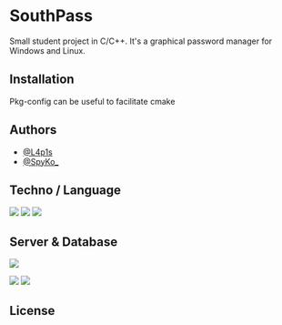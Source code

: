 # SouthPass

Small student project in C/C++. It's a graphical password manager for Windows and Linux.

## Installation
Pkg-config can be useful to facilitate cmake

## Authors

- [@L4p1s](https://www.github.com/PommePain)
- [@SpyKo_](https://github.com/Spykoninho)

## Techno / Language
<p>
    <img src="https://img.shields.io/badge/c-%2300599C.svg?style=for-the-badge&logo=c&logoColor=white">
    <img src="https://img.shields.io/badge/c++-%2300599C.svg?style=for-the-badge&logo=c%2B%2B&logoColor=white">
    <img src="https://img.shields.io/badge/Qt-%23217346.svg?style=for-the-badge&logo=Qt&logoColor=white">
</p>

## Server & Database

<img src="https://img.shields.io/badge/Debian-D70A53?style=for-the-badge&logo=debian&logoColor=white">
<p><img src="https://img.shields.io/badge/MariaDB-003545?style=for-the-badge&logo=mariadb&logoColor=white">
<img src="https://img.shields.io/badge/mysql-%2300f.svg?style=for-the-badge&logo=mysql&logoColor=white"></p>

## License